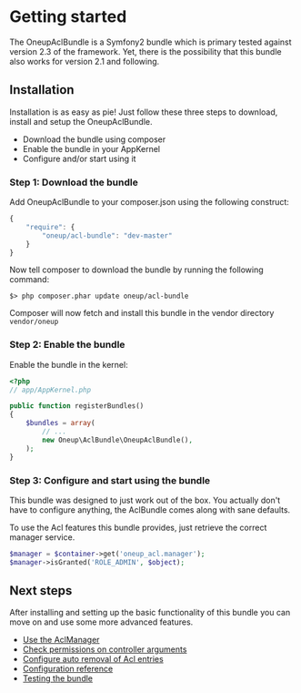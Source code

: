 # Getting started

The OneupAclBundle is a Symfony2 bundle which is primary tested against version 2.3 of the framework. Yet, there is the
possibility that this bundle also works for version 2.1 and following.

## Installation

Installation is as easy as pie! Just follow these three steps to download, install and setup the OneupAclBundle.

* Download the bundle using composer
* Enable the bundle in your AppKernel
* Configure and/or start using it

### Step 1: Download the bundle

Add OneupAclBundle to your composer.json using the following construct:

```js
{
    "require": {
        "oneup/acl-bundle": "dev-master"
    }
}
```

Now tell composer to download the bundle by running the following command:

    $> php composer.phar update oneup/acl-bundle

Composer will now fetch and install this bundle in the vendor directory ```vendor/oneup```

### Step 2: Enable the bundle

Enable the bundle in the kernel:

``` php
<?php
// app/AppKernel.php

public function registerBundles()
{
    $bundles = array(
        // ...
        new Oneup\AclBundle\OneupAclBundle(),
    );
}
```

### Step 3: Configure and start using the bundle

This bundle was designed to just work out of the box. You actually don't have to configure anything, the AclBundle comes
along with sane defaults. 

To use the Acl features this bundle provides, just retrieve the correct manager service.

```php
$manager = $container->get('oneup_acl.manager');
$manager->isGranted('ROLE_ADMIN', $object);
```

## Next steps

After installing and setting up the basic functionality of this bundle you can move on and use some more advanced
features.

* [Use the AclManager](manager.md)
* [Check permissions on controller arguments](controller.md)
* [Configure auto removal of Acl entries](doctrine.md#the-removelistener)
* [Configuration reference](configuration_reference.md)
* [Testing the bundle](testing.md)